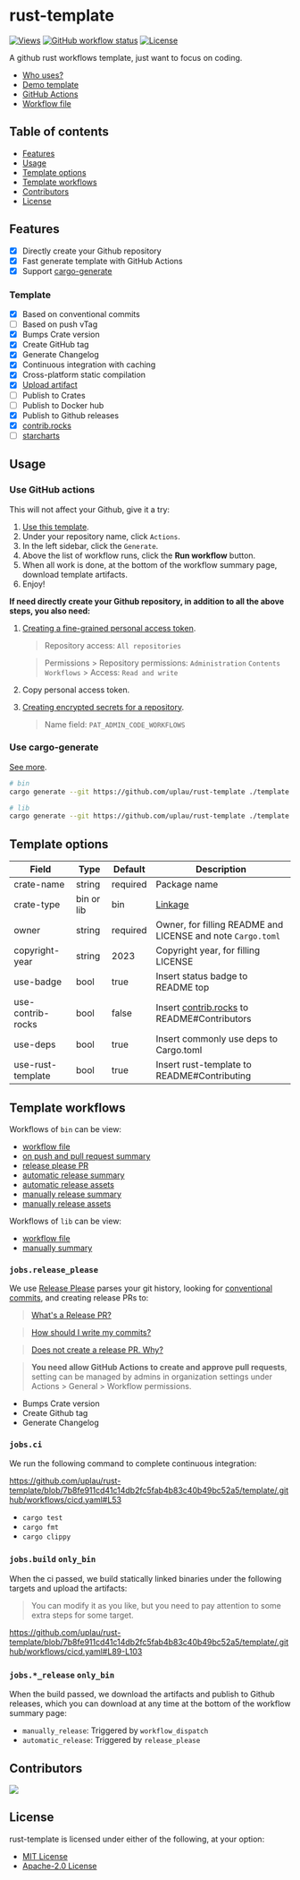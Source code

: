 # rust-template

[![Views](https://hits.seeyoufarm.com/api/count/incr/badge.svg?url=https%3A%2F%2Fgithub.com%2Fuplau%2Frust-template&count_bg=%2379C83D&title_bg=%23555555&icon=&icon_color=%23E7E7E7&title=Views&edge_flat=false)](https://hits.seeyoufarm.com)
[![GitHub workflow status](https://github.com/uplau/rust-template/actions/workflows/generate.yaml/badge.svg)](https://github.com/uplau/rust-template/actions/workflows/generate.yaml)
[![License](https://img.shields.io/badge/license-MIT%2FApache--2.0-blue.svg)](./LICENSE-MIT)

A github rust workflows template, just want to focus on coding.

- [Who uses?](https://github.com/search?q=in%3Areadme+uplau%2Frust-template&type=repositories)
- [Demo template](https://github.com/uplau/rust-template-demo)
- [GitHub Actions](https://github.com/uplau/rust-template/actions/workflows/generate.yaml)
- [Workflow file](.github/workflows/generate.yaml)

## Table of contents

- [Features](#features)
- [Usage](#usage)
- [Template options](#template-options)
- [Template workflows](#template-workflows)
- [Contributors](#contributors)
- [License](#license)

## Features

- [x] Directly create your Github repository
- [x] Fast generate template with GitHub Actions
- [x] Support [cargo-generate](https://github.com/cargo-generate/cargo-generate)

### Template

- [x] Based on conventional commits
- [ ] Based on push vTag
- [x] Bumps Crate version
- [x] Create GitHub tag
- [x] Generate Changelog
- [x] Continuous integration with caching
- [x] Cross-platform static compilation
- [x] [Upload artifact](https://github.com/actions/upload-artifact/tree/main)
- [ ] Publish to Crates
- [ ] Publish to Docker hub
- [x] Publish to Github releases
- [x] [contrib.rocks](https://contrib.rocks/)
- [ ] [starcharts](https://starchart.cc/)

## Usage

### Use GitHub actions

This will not affect your Github, give it a try:

1. [Use this template](https://github.com/new?template_name=rust-template&template_owner=uplau).
2. Under your repository name, click `Actions`.
3. In the left sidebar, click the `Generate`.
4. Above the list of workflow runs, click the **Run workflow** button.
5. When all work is done, at the bottom of the workflow summary page, download template artifacts.
6. Enjoy!

**If need directly create your Github repository, in addition to all the above steps, you also need:**

1. [Creating a fine-grained personal access token](https://docs.github.com/en/authentication/keeping-your-account-and-data-secure/managing-your-personal-access-tokens#creating-a-fine-grained-personal-access-token).

   > Repository access: `All repositories`

   > Permissions > Repository permissions: `Administration` `Contents` `Workflows` > Access: `Read and write`

2. Copy personal access token.

3. [Creating encrypted secrets for a repository](https://docs.github.com/en/actions/security-guides/encrypted-secrets#creating-encrypted-secrets-for-a-repository).
   > Name field:
   > `PAT_ADMIN_CODE_WORKFLOWS`

### Use cargo-generate

[See more](https://github.com/cargo-generate/cargo-generate).

```bash
# bin
cargo generate --git https://github.com/uplau/rust-template ./template --name "crate-name" --bin

# lib
cargo generate --git https://github.com/uplau/rust-template ./template --name "crate-name" --lib
```

## Template options

| Field             | Type       | Default  | Description                                                           |
| ----------------- | ---------- | -------- | --------------------------------------------------------------------- |
| crate-name        | string     | required | Package name                                                          |
| crate-type        | bin or lib | bin      | [Linkage](https://doc.rust-lang.org/reference/linkage.html)           |
| owner             | string     | required | Owner, for filling README and LICENSE and note `Cargo.toml`           |
| copyright-year    | string     | 2023     | Copyright year, for filling LICENSE                                   |
| use-badge         | bool       | true     | Insert status badge to README top                                     |
| use-contrib-rocks | bool       | false    | Insert [contrib.rocks](https://contrib.rocks/) to README#Contributors |
| use-deps          | bool       | true     | Insert commonly use deps to Cargo.toml                                |
| use-rust-template | bool       | true     | Insert rust-template to README#Contributing                           |

## Template workflows

Workflows of `bin` can be view:

- [workflow file](https://github.com/uplau/rust-template-demo/blob/main/.github/workflows/cicd.yaml)
- [on push and pull request summary](https://github.com/uplau/rust-template-demo/actions/runs/5683949188)
- [release please PR](https://github.com/uplau/rust-template-demo/pull/1)
- [automatic release summary](https://github.com/uplau/rust-template-demo/actions/runs/5684009518)
- [automatic release assets](https://github.com/uplau/rust-template-demo/releases/tag/v0.1.0)
- [manually release summary](https://github.com/uplau/rust-template-demo/actions/runs/5684125035)
- [manually release assets](https://github.com/uplau/rust-template-demo/releases/tag/next)

Workflows of `lib` can be view:

- [workflow file](https://github.com/uplau/rust-template-demo/blob/lib-yes-use-all/.github/workflows/cicd.yaml)
- [manually summary](https://github.com/uplau/rust-template-demo/actions/runs/5684106223)

### `jobs.release_please`

We use [Release Please](https://github.com/google-github-actions/release-please-action) parses your git history, looking for [conventional commits](https://www.conventionalcommits.org/en/v1.0.0/), and creating release PRs to:

> [What's a Release PR?](https://github.com/google-github-actions/release-please-action#whats-a-release-pr)

> [How should I write my commits?](https://github.com/googleapis/release-please#how-should-i-write-my-commits)

> [Does not create a release PR. Why?](https://github.com/googleapis/release-please#release-please-bot-does-not-create-a-release-pr-why)

> **You need allow GitHub Actions to create and approve pull requests**, setting can be managed by admins in organization settings under Actions > General > Workflow permissions.

- Bumps Crate version
- Create Github tag
- Generate Changelog

### `jobs.ci`

We run the following command to complete continuous integration:

https://github.com/uplau/rust-template/blob/7b8fe911cd41c14db2fc5fab4b83c40b49bc52a5/template/.github/workflows/cicd.yaml#L53

- `cargo test`
- `cargo fmt`
- `cargo clippy`

### `jobs.build` `only_bin`

When the ci passed, we build statically linked binaries under the following targets and upload the artifacts:

> You can modify it as you like, but you need to pay attention to some extra steps for some target.

https://github.com/uplau/rust-template/blob/7b8fe911cd41c14db2fc5fab4b83c40b49bc52a5/template/.github/workflows/cicd.yaml#L89-L103

### `jobs.*_release` `only_bin`

When the build passed, we download the artifacts and publish to Github releases, which you can download at any time at the bottom of the workflow summary page:

- `manually_release`: Triggered by `workflow_dispatch`
- `automatic_release`: Triggered by `release_please`

## Contributors

<a href="https://github.com/uplau/rust-template/graphs/contributors">
  <img src="https://contrib.rocks/image?repo=uplau/rust-template&max=400&columns=20" />
</a>

## License

rust-template is licensed under either of the following, at your option:

- [MIT License](./LICENSE-MIT)
- [Apache-2.0 License](./LICENSE-APACHE)
